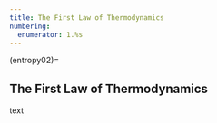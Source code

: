 ```yaml
---
title: The First Law of Thermodynamics
numbering:
  enumerator: 1.%s
---
```


(entropy02)=
## The First Law of Thermodynamics


text